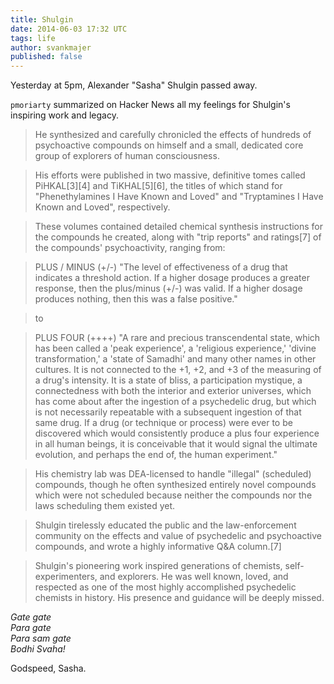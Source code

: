 ```yaml
---
title: Shulgin
date: 2014-06-03 17:32 UTC
tags: life
author: svankmajer
published: false
---
```


Yesterday at 5pm, Alexander "Sasha" Shulgin passed away.

`pmoriarty` summarized on Hacker News all my feelings for Shulgin's inspiring work and legacy.

> He synthesized and carefully chronicled the effects of hundreds of psychoactive compounds on himself and a small, dedicated core group of explorers of human consciousness.

> His efforts were published in two massive, definitive tomes called PiHKAL[3][4] and TiKHAL[5][6], the titles of which stand for "Phenethylamines I Have Known and Loved" and "Tryptamines I Have Known and Loved", respectively.

> These volumes contained detailed chemical synthesis instructions for the compounds he created, along with "trip reports" and ratings[7] of the compounds' psychoactivity, ranging from:

> PLUS / MINUS (+/-) "The level of effectiveness of a drug that indicates a threshold action. If a higher dosage produces a greater response, then the plus/minus (+/-) was valid. If a higher dosage produces nothing, then this was a false positive."

> to

> PLUS FOUR (++++) "A rare and precious transcendental state, which has been called a 'peak experience', a 'religious experience,' 'divine transformation,' a 'state of Samadhi' and many other names in other cultures. It is not connected to the +1, +2, and +3 of the measuring of a drug's intensity. It is a state of bliss, a participation mystique, a connectedness with both the interior and exterior universes, which has come about after the ingestion of a psychedelic drug, but which is not necessarily repeatable with a subsequent ingestion of that same drug. If a drug (or technique or process) were ever to be discovered which would consistently produce a plus four experience in all human beings, it is conceivable that it would signal the ultimate evolution, and perhaps the end of, the human experiment."

> His chemistry lab was DEA-licensed to handle "illegal" (scheduled) compounds, though he often synthesized entirely novel compounds which were not scheduled because neither the compounds nor the laws scheduling them existed yet.

> Shulgin tirelessly educated the public and the law-enforcement community on the effects and value of psychedelic and psychoactive compounds, and wrote a highly informative Q&A column.[7]

> Shulgin's pioneering work inspired generations of chemists, self-experimenters, and explorers. He was well known, loved, and respected as one of the most highly accomplished psychedelic chemists in history. His presence and guidance will be deeply missed.

*Gate gate*  
*Para gate*  
*Para sam gate*  
*Bodhi Svaha!*

Godspeed, Sasha.
